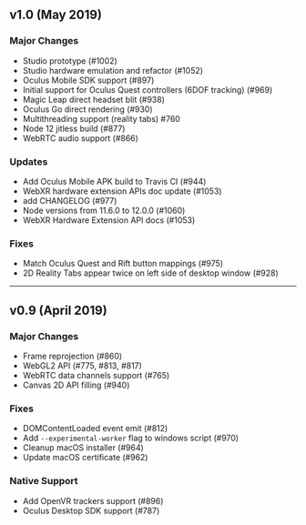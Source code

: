 ## v1.0 (May 2019)

### Major Changes
- Studio prototype (#1002)
- Studio hardware emulation and refactor (#1052)
- Oculus Mobile SDK support (#897)
- Initial support for Oculus Quest controllers (6DOF tracking) (#969)
- Magic Leap direct headset blit (#938)
- Oculus Go direct rendering (#930)
- Multithreading support (reality tabs) #760
- Node 12 jitless build (#877)
- WebRTC audio support (#866)

### Updates
- Add Oculus Mobile APK build to Travis CI (#944)
- WebXR hardware extension APIs doc update (#1053)
- add CHANGELOG (#977)
- Node versions from 11.6.0 to 12.0.0 (#1060)
- WebXR Hardware Extension API docs (#1053)

### Fixes
- Match Oculus Quest and Rift button mappings (#975)
- 2D Reality Tabs appear twice on left side of desktop window (#928)


-------------------------------------


## v0.9 (April 2019)

### Major Changes
- Frame reprojection (#860)
- WebGL2 API (#775, #813, #817)
- WebRTC data channels support (#765)
- Canvas 2D API filling (#940)

### Fixes
- DOMContentLoaded event emit (#812)
- Add `--experimental-worker` flag to windows script (#970)
- Cleanup macOS installer (#964)
- Update macOS certificate (#962)

### Native Support
- Add OpenVR trackers support (#896)
- Oculus Desktop SDK support (#787)

